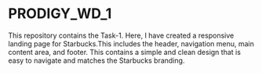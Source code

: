 # PRODIGY_WD_1
This repository contains the Task-1. Here, I have created a responsive landing page for Starbucks.This includes the header, navigation menu, main content area, and footer. This contains a simple and clean design that is easy to navigate and matches the Starbucks branding.
